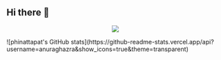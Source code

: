 ## Hi there 👋

<!--
**phinattapat/phinattapat** is a ✨ _special_ ✨ repository because its `README.md` (this file) appears on your GitHub profile.

🎒 I’m currently learning at suankularb-wittiyalai
📝 Learning → software-development, web-development, embedded
-->
<p align="center">
  <a href="https://skillicons.dev">
    <img src="https://skillicons.dev/icons?i=git,c,python,html,css,javascript" />
  </a>
</p>
![phinattapat's GitHub stats](https://github-readme-stats.vercel.app/api?username=anuraghazra&show_icons=true&theme=transparent)
